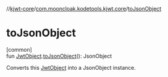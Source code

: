 //[kjwt-core](../../index.md)/[com.mooncloak.kodetools.kjwt.core](index.md)/[toJsonObject](to-json-object.md)

# toJsonObject

[common]\
fun [JwtObject](-jwt-object/index.md).[toJsonObject](to-json-object.md)(): JsonObject

Converts this [JwtObject](-jwt-object/index.md) into a JsonObject instance.
